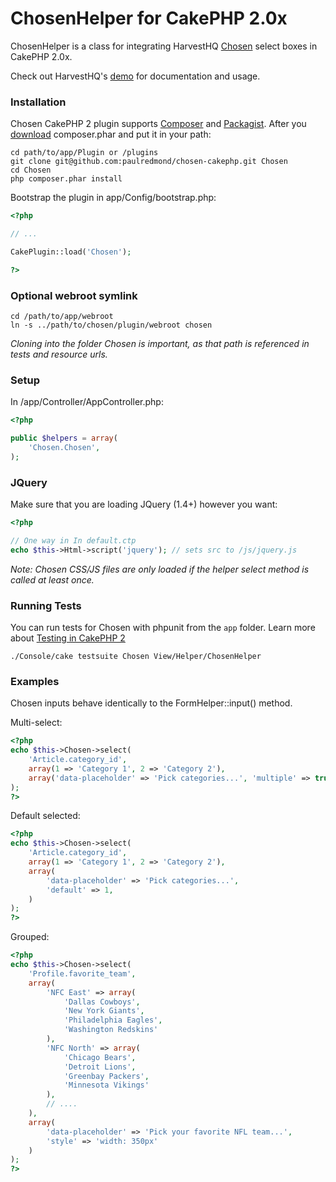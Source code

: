 # ChosenHelper for CakePHP 2.0x

ChosenHelper is a class for integrating HarvestHQ [Chosen](https://github.com/harvesthq/chosen/) select boxes in CakePHP 2.0x.

Check out HarvestHQ's [demo](http://harvesthq.github.com/chosen/) for documentation and usage.

### Installation

Chosen CakePHP 2 plugin supports [Composer](https://github.com/composer/composer) and [Packagist](http://packagist.org/). After you [download](http://packagist.org/) composer.phar and put it in your path:

```
cd path/to/app/Plugin or /plugins
git clone git@github.com:paulredmond/chosen-cakephp.git Chosen
cd Chosen
php composer.phar install
```

Bootstrap the plugin in app/Config/bootstrap.php:

```php
<?php

// ...

CakePlugin::load('Chosen');

?>
```

### Optional webroot symlink
```
cd /path/to/app/webroot
ln -s ../path/to/chosen/plugin/webroot chosen
```
*Cloning into the folder Chosen is important, as that path is referenced in tests and resource urls.*

### Setup

In /app/Controller/AppController.php:

```php
<?php

public $helpers = array(
    'Chosen.Chosen',
);
```

### JQuery
Make sure that you are loading JQuery (1.4+) however you want:

```php
<?php

// One way in In default.ctp
echo $this->Html->script('jquery'); // sets src to /js/jquery.js
```

*Note: Chosen CSS/JS files are only loaded if the helper select method is called at least once.*

### Running Tests
You can run tests for Chosen with phpunit from the ```app``` folder. Learn more about [Testing in CakePHP 2](http://book.cakephp.org/2.0/en/development/testing.html)

```
./Console/cake testsuite Chosen View/Helper/ChosenHelper
```

### Examples
Chosen inputs behave identically to the FormHelper::input() method.

Multi-select:

```php
<?php
echo $this->Chosen->select(
    'Article.category_id',
    array(1 => 'Category 1', 2 => 'Category 2'),
    array('data-placeholder' => 'Pick categories...', 'multiple' => true)
);
?>
```

Default selected:

```php
<?php
echo $this->Chosen->select(
    'Article.category_id',
    array(1 => 'Category 1', 2 => 'Category 2'),
    array(
        'data-placeholder' => 'Pick categories...',
        'default' => 1,
    ) 
);
?>
```

Grouped:

```php
<?php
echo $this->Chosen->select(
    'Profile.favorite_team',
    array(
        'NFC East' => array(
            'Dallas Cowboys',
            'New York Giants',
            'Philadelphia Eagles',
            'Washington Redskins'
        ),
        'NFC North' => array(
            'Chicago Bears',
            'Detroit Lions',
            'Greenbay Packers',
            'Minnesota Vikings'
        ),
        // ....
    ),
    array(
        'data-placeholder' => 'Pick your favorite NFL team...',
        'style' => 'width: 350px'
    )
);
?>
```
